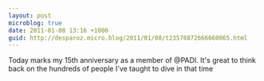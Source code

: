 ```yaml
---
layout: post
microblog: true
date: 2011-01-08 13:16 +1000
guid: http://desparoz.micro.blog/2011/01/08/t23578872666660865.html
---
```

Today marks my 15th anniversary as a member of @PADI. It's great to think back on the hundreds of people I've taught to dive in that time
